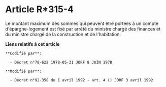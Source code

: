 # Article R*315-4

Le montant maximum des sommes qui peuvent être portées à un compte d'épargne-logement est fixé par arrêté du ministre chargé
des finances et du ministre chargé de la construction et de l'habitation.

**Liens relatifs à cet article**

	**Codifié par**:

	  - Décret n°78-622 1978-05-31 JORF 8 JUIN 1978

	**Modifié par**:

	  - Décret n°92-358 du 1 avril 1992 - art. 4 () JORF 3 avril 1992
